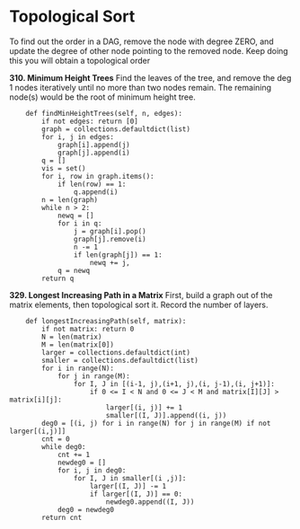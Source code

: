 # Topological Sort
To find out the order in a DAG, remove the node with degree ZERO, and update the degree of other node pointing to the removed node.
Keep doing this you will obtain a topological order

**310. Minimum Height Trees**
Find the leaves of the tree, and remove the deg 1 nodes iteratively until no more than two nodes remain. 
The remaining node(s) would be the root of minimum height tree.
```
    def findMinHeightTrees(self, n, edges):
        if not edges: return [0]
        graph = collections.defaultdict(list)
        for i, j in edges:
            graph[i].append(j)
            graph[j].append(i)
        q = []
        vis = set()
        for i, row in graph.items():
            if len(row) == 1:
                q.append(i)
        n = len(graph)
        while n > 2:
            newq = []
            for i in q:
                j = graph[i].pop()
                graph[j].remove(i)
                n -= 1
                if len(graph[j]) == 1:
                    newq += j,
            q = newq
        return q
```

**329. Longest Increasing Path in a Matrix**
First, build a graph out of the matrix elements, then topological sort it. Record the number of layers.
```
    def longestIncreasingPath(self, matrix):
        if not matrix: return 0
        N = len(matrix)
        M = len(matrix[0])
        larger = collections.defaultdict(int)
        smaller = collections.defaultdict(list)
        for i in range(N):
            for j in range(M):
                for I, J in [(i-1, j),(i+1, j),(i, j-1),(i, j+1)]:
                    if 0 <= I < N and 0 <= J < M and matrix[I][J] > matrix[i][j]:
                        larger[(i, j)] += 1
                        smaller[(I, J)].append((i, j))
        deg0 = [(i, j) for i in range(N) for j in range(M) if not larger[(i,j)]]
        cnt = 0
        while deg0:
            cnt += 1
            newdeg0 = []
            for i, j in deg0:
                for I, J in smaller[(i ,j)]:
                    larger[(I, J)] -= 1
                    if larger[(I, J)] == 0:
                        newdeg0.append((I, J))
            deg0 = newdeg0
        return cnt
```


